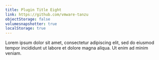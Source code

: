 ```yaml
---
title: Plugin Title Eight 
link: https://github.com/vmware-tanzu
objectStorage: false
volumesnapshotter: true
localStorage: true
---
```

Lorem ipsum dolor sit amet, consectetur adipiscing elit, sed do eiusmod tempor incididunt ut labore et dolore magna aliqua. Ut enim ad minim veniam.